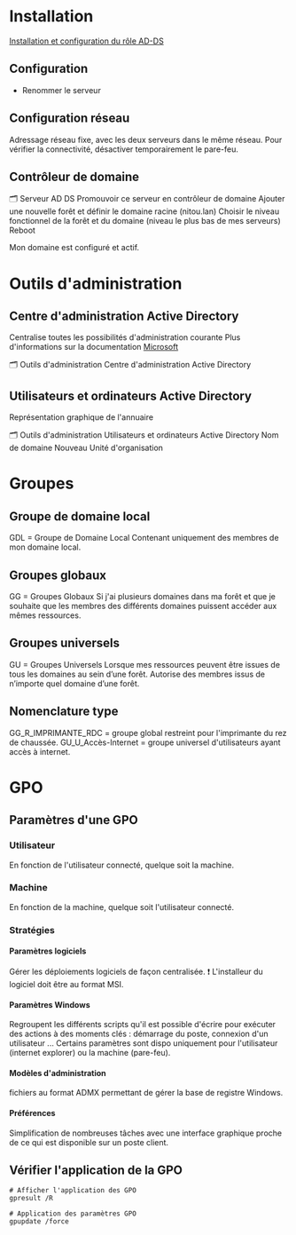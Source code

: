 # Installation

[Installation et configuration du rôle AD-DS](https://vadmintic.wordpress.com/systemes-windows/installation-et-configuration/installation-et-configuration-du-role-ad-ds/)

## Configuration
- Renommer le serveur

## Configuration réseau
Adressage réseau fixe, avec les deux serveurs dans le même réseau. 
Pour vérifier la connectivité, désactiver temporairement le pare-feu. 

## Contrôleur de domaine
🗂 Serveur
	AD DS
		Promouvoir ce serveur en contrôleur de domaine
			Ajouter une nouvelle forêt et définir le domaine racine (nitou.lan) 
			Choisir le niveau fonctionnel de la forêt et du domaine (niveau le plus bas de mes serveurs)
	Reboot

Mon domaine est configuré et actif.

# Outils d'administration

## Centre d'administration Active Directory
Centralise toutes les possibilités d'administration courante
Plus d'informations sur la documentation [Microsoft](https://learn.microsoft.com/fr-fr/windows-server/identity/ad-ds/get-started/adac/active-directory-administrative-center)

🗂 Outils d'administration
	Centre d'administration Active Directory

## Utilisateurs et ordinateurs Active Directory
Représentation graphique de l'annuaire

🗂 Outils d'administration
	Utilisateurs et ordinateurs Active Directory
		Nom de domaine
			Nouveau
				Unité d'organisation

# Groupes
## Groupe de domaine local
GDL = Groupe de Domaine Local
Contenant uniquement des membres de mon domaine local.

## Groupes globaux
GG = Groupes Globaux
Si j'ai plusieurs domaines dans ma forêt et que je souhaite que les membres des différents domaines puissent accéder aux mêmes ressources. 

## Groupes universels
GU = Groupes Universels
Lorsque mes ressources peuvent être issues de tous les domaines au sein d’une forêt. Autorise des membres issus de n’importe quel domaine d’une forêt.

## Nomenclature type
GG_R_IMPRIMANTE_RDC = groupe global restreint pour l'imprimante du rez de chaussée.
GU_U_Accès-Internet = groupe universel d'utilisateurs ayant accès à internet.

# GPO
## Paramètres d'une GPO
### Utilisateur
En fonction de l'utilisateur connecté, quelque soit la machine.

### Machine
En fonction de la machine, quelque soit l'utilisateur connecté.

### Stratégies
#### Paramètres logiciels
Gérer les déploiements logiciels de façon centralisée.
❗ L'installeur du logiciel doit être au format MSI. 

#### Paramètres Windows
Regroupent les différents scripts qu'il est possible d'écrire pour exécuter des actions à des moments clés : démarrage du poste, connexion d'un utilisateur ...
Certains paramètres sont dispo uniquement pour l'utilisateur (internet explorer) ou la machine (pare-feu).

#### Modèles d'administration
fichiers au format ADMX permettant de gérer la base de registre Windows. 

#### Préférences
Simplification de nombreuses tâches avec une interface graphique proche de ce qui est disponible sur un poste client. 

## Vérifier l'application de la GPO

``` shell
# Afficher l'application des GPO
gpresult /R

# Application des paramètres GPO
gpupdate /force
```
